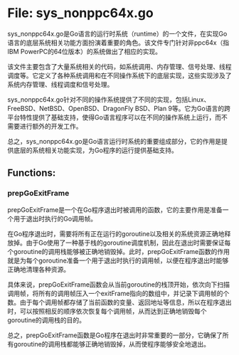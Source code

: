 # File: sys_nonppc64x.go

sys_nonppc64x.go是Go语言的运行时系统（runtime）的一个文件，在实现Go语言的底层系统相关功能方面扮演着重要的角色。该文件专门针对非ppc64x（指IBM PowerPC的64位版本）的系统做出了相应的实现。

该文件主要包含了大量系统相关的代码，如系统调用、内存管理、信号处理、线程调度等。它定义了各种系统调用和在不同操作系统下的底层实现，这些实现涉及了系统内存管理、线程调度和信号处理。

sys_nonppc64x.go针对不同的操作系统提供了不同的实现，包括Linux、FreeBSD、NetBSD、OpenBSD、DragonFly BSD、Plan 9等。它为Go语言的跨平台特性提供了基础支持，使得Go语言程序可以在不同的操作系统上运行，而不需要进行额外的开发工作。

总之，sys_nonppc64x.go是Go语言运行时系统的重要组成部分，它的作用是提供底层的系统相关功能实现，为Go程序的运行提供基础支持。

## Functions:

### prepGoExitFrame

prepGoExitFrame是一个在Go程序退出时被调用的函数，它的主要作用是准备一个用于退出时执行的Go调用帧。 

在Go程序退出时，需要将所有正在运行的goroutine以及相关的系统资源正确地释放掉。由于Go使用了一种基于栈的goroutine调度机制，因此在退出时需要保证每个goroutine的调用栈能够被正确地销毁掉。此时，prepGoExitFrame函数的作用就是为每个goroutine准备一个用于退出时执行的调用帧，以便在程序退出时能够正确地清理各种资源。

具体来说，prepGoExitFrame函数会从当前goroutine的栈顶开始，依次向下扫描调用帧，将所有的调用帧压入一个exitFrame指向的数组中，并记录下调用帧的个数。由于每个调用帧都存储了当前函数的变量、返回地址等信息，所以在程序退出时，可以按照相反的顺序依次恢复每个调用帧，从而达到正确地销毁每个goroutine的调用栈的目的。

总之，prepGoExitFrame函数是Go程序在退出时非常重要的一部分，它确保了所有goroutine的调用栈都能够正确地销毁掉，从而使程序能够安全地退出。



